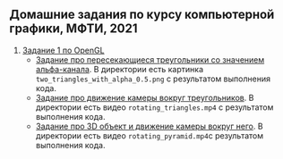 ## Домашние задания по курсу компьютерной графики, МФТИ, 2021

1. [Задание 1 по OpenGL](https://github.com/LukashevichIlya/Graphics-MIPT/tree/master/OpenGL_homework_1)
    *  [Задание про пересекающиеся треугольники со значением альфа-канала](https://github.com/LukashevichIlya/Graphics-MIPT/tree/master/OpenGL_homework_1/two_intersecting_triangles). В директории есть картинка ```two_triangles_with_alpha_0.5.png``` с результатом выполнения кода.
    *  [Задание про движение камеры вокруг треугольников](https://github.com/LukashevichIlya/Graphics-MIPT/tree/master/OpenGL_homework_1/camera_movement_around_triangles). В директории есть видео ```rotating_triangles.mp4``` с результатом выполнения кода.
    *  [Задание про 3D объект и движение камеры вокруг него](https://github.com/LukashevichIlya/Graphics-MIPT/tree/master/OpenGL_homework_1/camera_movement_around_pyramid). В директории есть видео ```rotating_pyramid.mp4```с результатом выполнения кода.


